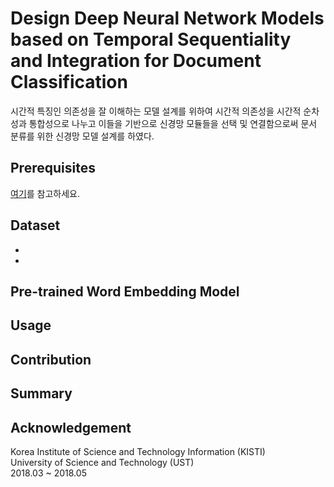 # Design Deep Neural Network Models based on Temporal Sequentiality and Integration for Document Classification

시간적 특징인 의존성을 잘 이해하는 모델 설계를 위하여 시간적 의존성을 시간적 순차성과 통합성으로 나누고 이들을 기반으로 신경망 모듈들을 선택 및 연결함으로써 문서 분류를 위한 신경망 모델 설계를 하였다. 




## Prerequisites 
[여기](https://github.com/gritmind/suitable-combination)를 참고하세요.

## Dataset
* 
* 

## Pre-trained Word Embedding Model



## Usage


## Contribution



## Summary



## Acknowledgement
Korea Institute of Science and Technology Information (KISTI) <br>
University of Science and Technology (UST) <br>
2018.03 ~ 2018.05
